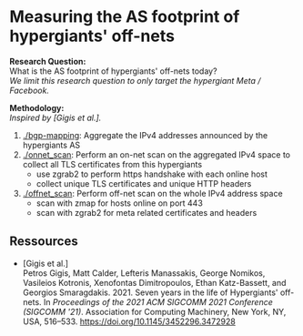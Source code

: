# Measuring the AS footprint of hypergiants' off-nets

**Research Question:**  
What is the AS footprint of hypergiants' off-nets today?  
*We limit this research question to only target the hypergiant Meta / Facebook.*

**Methodology:**  
*Inspired by [Gigis et al.].*
1. [./bgp-mapping](./bgp-mapping/): Aggregate the IPv4 addresses announced by the hypergiants AS  
2. [./onnet_scan](./onnet_scan/): Perform an on-net scan on the aggregated IPv4 space to collect all TLS certificates from this hypergiants  
    - use zgrab2 to perform https handshake with each online host
    - collect unique TLS certificates and unique HTTP headers
3. [./offnet_scan](./offnet_scan/): Perform off-net scan on the whole IPv4 address space
    - scan with zmap for hosts online on port 443
    - scan with zgrab2 for meta related certificates and headers

## Ressources

- [Gigis et al.]  
  Petros Gigis, Matt Calder, Lefteris Manassakis, George Nomikos, Vasileios Kotronis, Xenofontas Dimitropoulos, Ethan Katz-Bassett, and Georgios Smaragdakis. 2021. Seven years in the life of Hypergiants' off-nets. In *Proceedings of the 2021 ACM SIGCOMM 2021 Conference (SIGCOMM '21)*. Association for Computing Machinery, New York, NY, USA, 516–533. <https://doi.org/10.1145/3452296.3472928>
